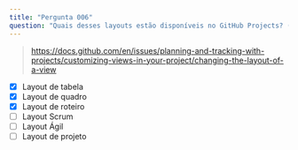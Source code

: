 ```yaml
---
title: "Pergunta 006"
question: "Quais desses layouts estão disponíveis no GitHub Projects? (Escolha três.)"
---
```



> https://docs.github.com/en/issues/planning-and-tracking-with-projects/customizing-views-in-your-project/changing-the-layout-of-a-view
- [x] Layout de tabela
- [x] Layout de quadro
- [x] Layout de roteiro
- [ ] Layout Scrum
- [ ] Layout Ágil
- [ ] Layout de projeto
